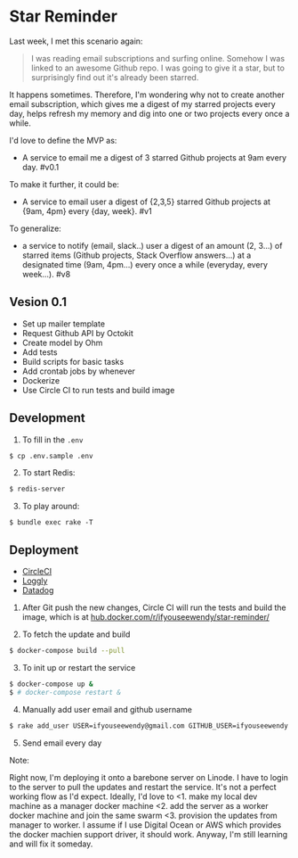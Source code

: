 # Star Reminder

Last week, I met this scenario again:

> I was reading email subscriptions and surfing online. Somehow I was linked to an awesome Github repo. I was going to give it a star, but to surprisingly find out it's already been starred.

It happens sometimes. Therefore, I'm wondering why not to create another email subscription, which gives me a digest of my starred projects every day, helps refresh my memory and dig into one or two projects every once a while.

I'd love to define the MVP as:

+ A service to email me a digest of 3 starred Github projects at 9am every day. #v0.1

To make it further, it could be:

+ A service to email user a digest of {2,3,5} starred Github projects at {9am, 4pm} every {day, week}. #v1

To generalize:

+ a service to notify (email, slack..) user a digest of an amount (2, 3...) of starred items (Github projects, Stack Overflow answers...) at a designated time (9am, 4pm...) every once a while (everyday, every week...). #v8

## Vesion 0.1

+ Set up mailer template
+ Request Github API by Octokit
+ Create model by Ohm
+ Add tests
+ Build scripts for basic tasks
+ Add crontab jobs by whenever
+ Dockerize
+ Use Circle CI to run tests and build image

## Development

1. To fill in the `.env`

```sh
$ cp .env.sample .env
```

2. To start Redis:

```sh
$ redis-server
```

3. To play around:

```
$ bundle exec rake -T
```

## Deployment

+ [CircleCI](https://circleci.com/gh/ifyouseewendy/star-reminder/tree/master)
+ [Loggly](https://ifyouseewendy.loggly.com/search?terms=tag:ruby)
+ [Datadog](https://app.datadoghq.com/dash/336154/star-reminder?live=true&page=0&is_auto=false&from_ts=1502122701232&to_ts=1502126301232&tile_size=m)

1. After Git push the new changes, Circle CI will run the tests and build the image, which is at [hub.docker.com/r/ifyouseewendy/star-reminder/](https://hub.docker.com/r/ifyouseewendy/star-reminder/)

2. To fetch the update and build

```sh
$ docker-compose build --pull
```

3. To init up or restart the service

```sh
$ docker-compose up &
$ # docker-compose restart &
```

4. Manually add user email and github username

```sh
$ rake add_user USER=ifyouseewendy@gmail.com GITHUB_USER=ifyouseewendy
```

5. Send email every day

Note:

Right now, I'm deploying it onto a barebone server on Linode. I have to login to the server to pull the updates and restart the service. It's not a perfect working flow as I'd expect.
Ideally, I'd love to <1. make my local dev machine as a manager docker machine <2. add the server as a worker docker machine and join the same swarm <3. provision the updates from manager to worker. I assume if I use Digital Ocean or AWS which provides the docker machien support driver, it should work.
Anyway, I'm still learning and will fix it someday.
